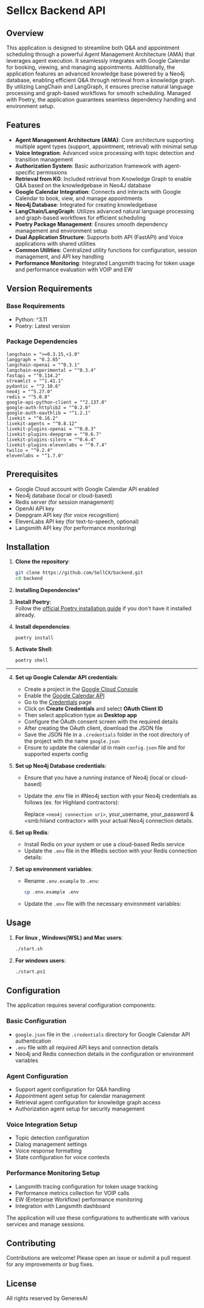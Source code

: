 # Sellcx Backend API

## Overview

This application is designed to streamline both Q&A and appointment scheduling through a powerful Agent Management Architecture (AMA) that leverages agent execution. It seamlessly integrates with Google Calendar for booking, viewing, and managing appointments. Additionally, the application features an advanced knowledge base powered by a Neo4j database, enabling efficient Q&A through retrieval from a knowledge graph. By utilizing LangChain and LangGraph, it ensures precise natural language processing and graph-based workflows for smooth scheduling. Managed with Poetry, the application guarantees seamless dependency handling and environment setup.

## Features

- **Agent Management Architecture (AMA)**: Core architecture supporting multiple agent types (support, appointment, retrieval) with minimal setup
- **Voice Integration**: Advanced voice processing with topic detection and transition management
- **Authorization System**: Basic authorization framework with agent-specific permissions
- **Retrieval from KG**: Included retrieval from Knowledge Graph to enable Q&A based on the knowledgebase in Neo4J database
- **Google Calendar Integration**: Connects and interacts with Google Calendar to book, view, and manage appointments
- **Neo4j Database**: Integrated for creating knowledgebase
- **LangChain/LangGraph**: Utilizes advanced natural language processing and graph-based workflows for efficient scheduling
- **Poetry Package Management**: Ensures smooth dependency management and environment setup
- **Dual Application Structure**: Supports both API (FastAPI) and Voice applications with shared utilities
- **Common Utilities**: Centralized utility functions for configuration, session management, and API key handling
- **Performance Monitoring**: Integrated Langsmith tracing for token usage and performance evaluation with VOIP and EW

## Version Requirements

### Base Requirements

- Python: ^3.11
- Poetry: Latest version

### Package Dependencies

```
langchain = ">=0.3.15,<1.0"
langgraph = "0.2.65"
langchain-openai = "^0.3.1"
langchain-experimental = "^0.3.4"
fastapi = "^0.114.2"
streamlit = "^1.41.1"
pydantic = "^2.10.6"
neo4j = "^5.27.0"
redis = "^5.0.8"
google-api-python-client = "^2.137.0"
google-auth-httplib2 = "^0.2.0"
google-auth-oauthlib = "^1.2.1"
livekit = "^0.16.2"
livekit-agents = "^0.8.12"
livekit-plugins-openai = "^0.8.3"
livekit-plugins-deepgram = "^0.6.7"
livekit-plugins-silero = "^0.6.4"
livekit-plugins-elevenlabs = "^0.7.4"
twilio = "^9.2.4"
elevenlabs = "^1.7.0"
```

## Prerequisites

- Google Cloud account with Google Calendar API enabled
- Neo4j database (local or cloud-based)
- Redis server (for session management)
- OpenAI API key
- Deepgram API key (for voice recognition)
- ElevenLabs API key (for text-to-speech, optional)
- Langsmith API key (for performance monitoring)

## Installation

1. **Clone the repository**:
   ```sh
   git clone https://github.com/SellCX/backend.git
   cd backend
   ```

2. **Installing Dependencies***

1.  **Install Poetry**:\
    Follow the [official Poetry installation guide](https://python-poetry.org/docs/#installation) if you don't have it installed already.

2.  **Install dependencies**:

      ```
      poetry install
      ```
3.  **Activate Shell**:

      ```
      poetry shell
      ```
---
4. **Set up Google Calendar API credentials**:

   - Create a project in the [Google Cloud Console](https://console.cloud.google.com/)
   - Enable the [Google Calendar API](https://console.cloud.google.com/flows/enableapi?apiid=calendar)
   - Go to the [Credentials](https://console.cloud.google.com/apis/credentials) page
   - Click on **Create Credentials** and select **OAuth Client ID**
   - Then select application type as **Desktop app**
   - Configure the OAuth consent screen with the required details
   - After creating the OAuth client, download the JSON file
   - Save the JSON file in a `.credentials` folder in the root directory of the project with the name `google.json`
   - Ensure to update the calendar id in main `config.json` file and for supported experts config

5. **Set up Neo4j Database credentials**:

   - Ensure that you have a running instance of Neo4j (local or cloud-based)
   - Update the .env file in #Neo4j section with your Neo4j credentials as follows (ex. for Highland contractors):

     Replace `<neo4j connection uri>`, your_username, your_password & <smb:hiland contractor> with your actual Neo4j connection details.

6. **Set up Redis**:

   - Install Redis on your system or use a cloud-based Redis service
   - Update the `.env` file in the #Redis section with your Redis connection details:

7. **Set up environment variables**:
   - Rename `.env.example` to `.env`:
     ```sh
     cp .env.example .env
     ```
   - Update the `.env` file with the necessary environment variables:

## Usage

1. **For linux , Windows(WSL) and Mac users**:
   ```sh
   ./start.sh
   ```
1. **For windows users**:
   ```sh
   ./start.ps1
   ```

## Configuration

The application requires several configuration components:

### Basic Configuration

- `google.json` file in the `.credentials` directory for Google Calendar API authentication
- `.env` file with all required API keys and connection details
- Neo4j and Redis connection details in the configuration or environment variables

### Agent Configuration

- Support agent configuration for Q&A handling
- Appointment agent setup for calendar management
- Retrieval agent configuration for knowledge graph access
- Authorization agent setup for security management

### Voice Integration Setup

- Topic detection configuration
- Dialog management settings
- Voice response formatting
- State configuration for voice contexts

### Performance Monitoring Setup

- Langsmith tracing configuration for token usage tracking
- Performance metrics collection for VOIP calls
- EW (Enterprise Workflow) performance monitoring
- Integration with Langsmith dashboard

The application will use these configurations to authenticate with various services and manage sessions.

## Contributing

Contributions are welcome! Please open an issue or submit a pull request for any improvements or bug fixes.

## License

All rights reserved by GenerexAI